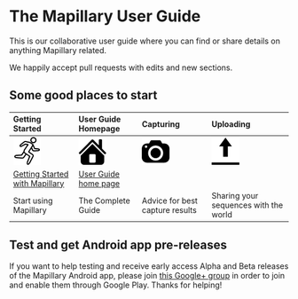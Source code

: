 # The Mapillary User Guide

This is our collaborative user guide where you can find or share details on anything Mapillary related.

We happily accept pull requests with edits and new sections. 

## Some good places to start
|Getting Started|User Guide Homepage|Capturing|Uploading|
|:----|:----|:----|:----|
|![Getting Started](icons/Getting_Started.png)|![User Guide Homepage](icons/User_Guide_Homepage.png)|![Capturing](icons/Capturing.png)|![Uploading](/icons/Uploading.png)|
|[Getting Started with Mapillary](https://github.com/mapillary/UserGuide/wiki/GettingStarted)|[User Guide home page]()|||
|Start using Mapillary|The Complete Guide|Advice for best capture results|Sharing your sequences with the world|

## Test and get Android app pre-releases

If you want to help testing and receive early access Alpha and Beta releases of the Mapillary Android app, please join <a href ="https://plus.google.com/communities/104427435312937590517" target=_blank>this Google+ group</a> in order to join and enable them through Google Play. Thanks for helping!

